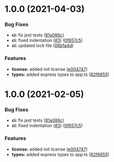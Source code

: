 # 1.0.0 (2021-04-03)

### Bug Fixes

- **ci:** fix jest tests
  ([81a086c](https://github.com/Eyoatam/Christmas_Bot/commit/81a086cbea72d5c0e6daf4d95e4765ca5ac99a01))
- **ci:** fixed indentation
  ([#3](https://github.com/Eyoatam/Christmas_Bot/issues/3))
  ([0f657c5](https://github.com/Eyoatam/Christmas_Bot/commit/0f657c58d0e617ec30959ecaecfd6eaa97540e11))
- **ci:** updated lock file
  ([06b1a4d](https://github.com/Eyoatam/Christmas_Bot/commit/06b1a4d9dde2bde24ba0b447cb7a2dbe29522871))

### Features

- **license:** added mit license
  ([e004747](https://github.com/Eyoatam/Christmas_Bot/commit/e004747d913f9e1ec9b74c48ac1133d2f0c81e8b))
- **types:** added express types to app.ts
  ([82f6855](https://github.com/Eyoatam/Christmas_Bot/commit/82f6855cb3fb90259ee2e0dcd618e6e6e916605c))

# 1.0.0 (2021-02-05)

### Bug Fixes

- **ci:** fix jest tests
  ([81a086c](https://github.com/Eyoatam/Christmas_Bot/commit/81a086cbea72d5c0e6daf4d95e4765ca5ac99a01))
- **ci:** fixed indentation
  ([#3](https://github.com/Eyoatam/Christmas_Bot/issues/3))
  ([0f657c5](https://github.com/Eyoatam/Christmas_Bot/commit/0f657c58d0e617ec30959ecaecfd6eaa97540e11))

### Features

- **license:** added mit license
  ([e004747](https://github.com/Eyoatam/Christmas_Bot/commit/e004747d913f9e1ec9b74c48ac1133d2f0c81e8b))
- **types:** added express types to app.ts
  ([82f6855](https://github.com/Eyoatam/Christmas_Bot/commit/82f6855cb3fb90259ee2e0dcd618e6e6e916605c))
